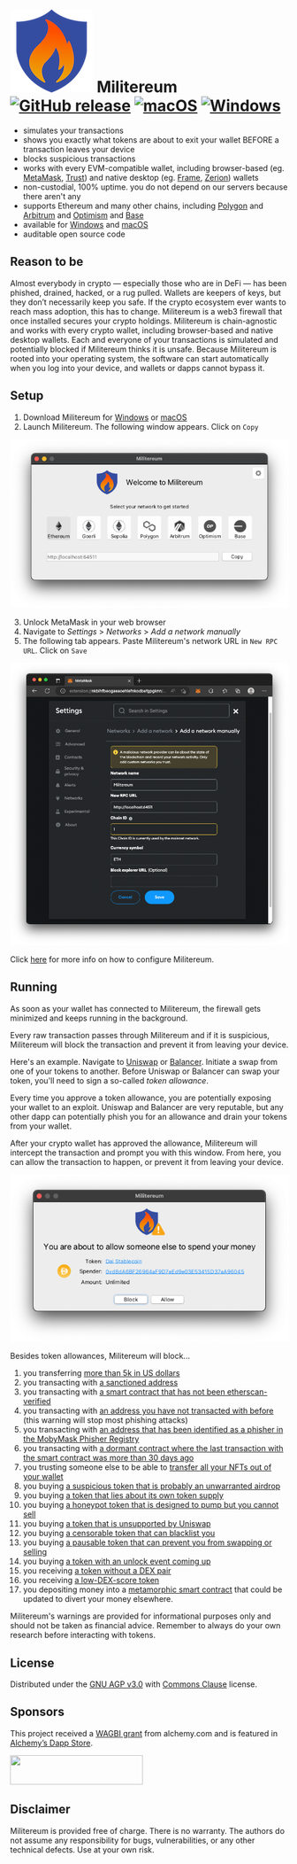 # ![image](icon_150x150.png) Militereum&nbsp;&nbsp;[![GitHub release](https://img.shields.io/github/release/svanas/Militereum)](https://github.com/svanas/Militereum/releases/latest) [![macOS](https://img.shields.io/badge/os-macOS-green)](https://apps.apple.com/app/militereum/id6446287995) [![Windows](https://img.shields.io/badge/os-Windows-green)](https://apps.microsoft.com/store/detail/militereum/9MVF9Z4SWKDR)

* simulates your transactions
* shows you exactly what tokens are about to exit your wallet BEFORE a transaction leaves your device
* blocks suspicious transactions
* works with every EVM-compatible wallet, including browser-based (eg. [MetaMask](https://metamask.io/), [Trust](https://trustwallet.com/)) and native desktop (eg. [Frame](https://frame.sh/), [Zerion](https://link.zerion.io/a11o6IN0jqb)) wallets
* non-custodial, 100% uptime. you do not depend on our servers because there aren't any
* supports Ethereum and many other chains, including [Polygon](https://polygon.technology/) and [Arbitrum](https://arbitrum.io/) and [Optimism](https://optimism.io/) and [Base](https://base.org/)
* available for [Windows](https://apps.microsoft.com/store/detail/militereum/9MVF9Z4SWKDR) and [macOS](https://apps.apple.com/app/militereum/id6446287995)
* auditable open source code

## Reason to be

Almost everybody in crypto — especially those who are in DeFi — has been phished, drained, hacked, or a rug pulled. Wallets are keepers of keys, but they don’t necessarily keep you safe. If the crypto ecosystem ever wants to reach mass adoption, this has to change. Militereum is a web3 firewall that once installed secures your crypto holdings. Militereum is chain-agnostic and works with every crypto wallet, including browser-based and native desktop wallets. Each and everyone of your transactions is simulated and potentially blocked if Militereum thinks it is unsafe. Because Militereum is rooted into your operating system, the software can start automatically when you log into your device, and wallets or dapps cannot bypass it.

## Setup

1. Download Militereum for [Windows](https://apps.microsoft.com/store/detail/militereum/9MVF9Z4SWKDR) or [macOS](https://apps.apple.com/app/militereum/id6446287995)
2. Launch Militereum. The following window appears. Click on `Copy`

![image](assets/main.png)

3. Unlock MetaMask in your web browser
4. Navigate to _Settings_ > _Networks_ > _Add a network manually_
5. The following tab appears. Paste Militereum's network URL in `New RPC URL`. Click on `Save`

![image](assets/MetaMask.png)

Click [here](networks.md) for more info on how to configure Militereum.

## Running

As soon as your wallet has connected to Militereum, the firewall gets minimized and keeps running in the background.

Every raw transaction passes through Militereum and if it is suspicious, Militereum will block the transaction and prevent it from leaving your device.

Here's an example. Navigate to [Uniswap](https://app.uniswap.org/) or [Balancer](https://app.balancer.fi/). Initiate a swap from one of your tokens to another. Before Uniswap or Balancer can swap your token, you'll need to sign a so-called _token allowance_.

Every time you approve a token allowance, you are potentially exposing your wallet to an exploit. Uniswap and Balancer are very reputable, but any other dapp can potentially phish you for an allowance and drain your tokens from your wallet.

After your crypto wallet has approved the allowance, Militereum will intercept the transaction and prompt you with this window. From here, you can allow the transaction to happen, or prevent it from leaving your device.

![image](assets/approve.png)

Besides token allowances, Militereum will block...
1. you transferring [more than 5k in US dollars](assets/limit.png)
2. you transacting with [a sanctioned address](assets/sanctioned.png)
3. you transacting with [a smart contract that has not been etherscan-verified](assets/unverified.png)
4. you transacting with [an address you have not transacted with before](assets/firsttime.png) (this warning will stop most phishing attacks)
5. you transacting with [an address that has been identified as a phisher in the MobyMask Phisher Registry](assets/phisher.png)
6. you transacting with [a dormant contract where the last transaction with the smart contract was more than 30 days ago](assets/dormant.png)
7. you trusting someone else to be able to [transfer all your NFTs out of your wallet](assets/setApprovalForAll.png)
8. you buying [a suspicious token that is probably an unwarranted airdrop](assets/airdrop.png)
9. you buying [a token that lies about its own token supply](assets/spam.png)
10. you buying [a honeypot token that is designed to pump but you cannot sell](assets/honeypot.png)
11. you buying [a token that is unsupported by Uniswap](assets/unsupported.png)
12. you buying [a censorable token that can blacklist you](assets/censorable.png)
13. you buying [a pausable token that can prevent you from swapping or selling](assets/pausable.png)
14. you buying [a token with an unlock event coming up](assets/unlock.png)
15. you receiving [a token without a DEX pair](assets/noDexPair.png)
16. you receiving [a low-DEX-score token](assets/lowDexScore.png)
17. you depositing money into a [metamorphic smart contract](https://0age.medium.com/the-promise-and-the-peril-of-metamorphic-contracts-9eb8b8413c5e) that could be updated to divert your money elsewhere.

Militereum's warnings are provided for informational purposes only and should not be taken as financial advice. Remember to always do your own research before interacting with tokens.

## License

Distributed under the [GNU AGP v3.0](https://github.com/svanas/Militereum/blob/master/LICENSE) with [Commons Clause](https://commonsclause.com/) license.

## Sponsors

This project received a [WAGBI grant](https://www.alchemy.com/developer-grant-program) from alchemy.com and is featured in [Alchemy’s Dapp Store](https://www.alchemy.com/dapps/militereum).

<img style="width:240px;height:53px" src="https://static.alchemyapi.io/images/marketing/badgeLight.png"/>

## Disclaimer

Militereum is provided free of charge. There is no warranty. The authors do not assume any responsibility for bugs, vulnerabilities, or any other technical defects. Use at your own risk.
